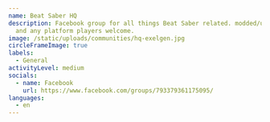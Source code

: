 ```yaml
---
name: Beat Saber HQ
description: Facebook group for all things Beat Saber related. modded/unmodded
  and any platform players welcome.
image: /static/uploads/communities/hq-exelgen.jpg
circleFrameImage: true
labels:
  - General
activityLevel: medium
socials:
  - name: Facebook
    url: https://www.facebook.com/groups/793379361175095/
languages:
  - en
---
```

